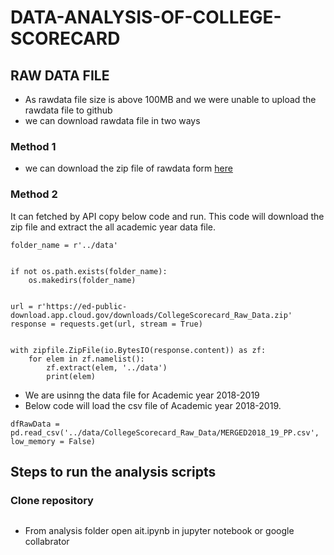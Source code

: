 # DATA-ANALYSIS-OF-COLLEGE-SCORECARD

## RAW DATA FILE
* As rawdata file size is above 100MB and we were unable to upload the rawdata file to github
* we can download rawdata file in two ways
### Method 1
* we can download the zip file of rawdata form [here](https://catalog.data.gov/dataset/college-scorecard)

### Method 2
It can fetched by API copy below code and run. This code will download the zip file and extract the all academic year data file.
```
folder_name = r'../data'


if not os.path.exists(folder_name):
    os.makedirs(folder_name)


url = r'https://ed-public-download.app.cloud.gov/downloads/CollegeScorecard_Raw_Data.zip'
response = requests.get(url, stream = True)


with zipfile.ZipFile(io.BytesIO(response.content)) as zf:
    for elem in zf.namelist():
        zf.extract(elem, '../data')
        print(elem)
```
* We are usinng the data file for Academic year 2018-2019
* Below code will load the csv file of Academic year 2018-2019.
```
dfRawData = pd.read_csv('../data/CollegeScorecard_Raw_Data/MERGED2018_19_PP.csv', low_memory = False)
```

## Steps to run the analysis scripts
### Clone repository
```

```
* From analysis folder open ait.ipynb in jupyter notebook or google collabrator

